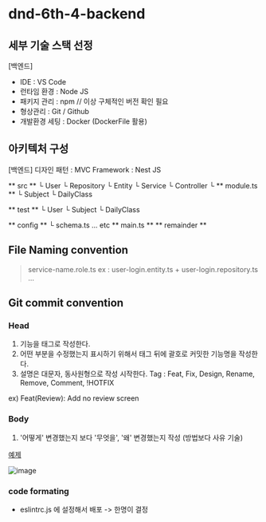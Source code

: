 # dnd-6th-4-backend

## 세부 기술 스택 선정

[백엔드]

- IDE : VS Code
- 런타임 환경 : Node JS
- 패키지 관리 : npm  // 이상 구체적인 버전 확인 필요
- 형상관리 : Git / Github
- 개발환경 세팅 : Docker (DockerFile 활용)


## 아키텍처 구성

[백엔드]
디자인 패턴 : MVC
Framework : Nest JS

** src **
└ User
  └ Repository
  └ Entity
  └ Service
  └ Controller
  └ ** module.ts **
└ Subject
└ DailyClass

** test **
└ User
└ Subject
└ DailyClass

** config **
└ schema.ts ... etc
** main.ts **
** remainder **

## File Naming convention

> service-name.role.ts
> ex : user-login.entity.ts + user-login.repository.ts ...

## Git commit convention


### Head

1. 기능을 태그로 작성한다.
2. 어떤 부분을 수정했는지 표시하기 위해서 태그 뒤에 괄호로 커밋한 기능명을 작성한다.
3. 설명은 대문자, 동사원형으로 작성 시작한다. Tag : Feat, Fix, Design, Rename, Remove, Comment, !HOTFIX

ex) Feat(Review): Add no review screen

### **Body**

1. '어떻게' 변경했는지 보다 '무엇을', '왜' 변경했는지 작성 (방법보다 사유 기술)

[예제](https://doublesprogramming.tistory.com/256)

![image](https://user-images.githubusercontent.com/58278026/152681510-6513ab1e-c141-4033-be4f-fc40a5c69ce3.png)

### code formating 

* eslintrc.js 에 설정해서 배포 -> 한명이 결정
